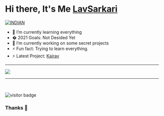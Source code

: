 # Hi there, It's Me [LavSarkari](https://LavSarkari.github.io)

<a href="https://github.com/LavSarkari"><img title="INDIAN" src="https://img.shields.io/badge/FROM-INDIA-SCRIPT?colorA=%23ff8100&colorB=%23017e40&colorC=%23ff0000&style=for-the-badge"></a>
</p>

- 🌱 I’m currently learning everything 
- �  2021 Goals: Not Desided Yet
- 🔭 I’m currently working on some secret projects
- ⚡ Fun fact: Trying to learn everything.
- ⚡ Latest Project: [Kairav](https://github.com/LavSarkari/Kairav)

---
<a href="https://github.com/LavSarkari">
  <img src="https://github-readme-stats.vercel.app/api/top-langs/?username=LavSarkari&show_icons=true&theme=blue-green&layout=compact" alt"Most use languages"/>
</a>
<br />

---

<br />

<p>
<img src="https://visitor-badge.laobi.icu/badge?page_id=LavSarkari" alt="visitor badge"/>
</p>

### Thanks 🙏
